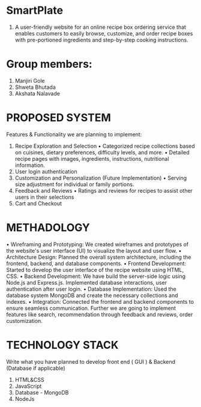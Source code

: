 # SmartPlate
1. A user-friendly website for an online recipe box ordering service that enables customers to easily browse, customize, and order recipe boxes with pre-portioned ingredients and step-by-step cooking instructions.
# Group members:
1. Manjiri Gole
2. Shweta Bhutada
3. Akshata Nalavade
# PROPOSED SYSTEM
Features & Functionality we are planning to implement: 
1.	Recipe Exploration and Selection
•	Categorized recipe collections based on cuisines, dietary preferences, difficulty levels, and more. 
•	Detailed recipe pages with images, ingredients, instructions, nutritional information.
2.	User login authentication
3.	Customization and Personalization (Future Implementation)
•	Serving size adjustment for individual or family portions.
4. Feedback and Reviews
•	Ratings and reviews for recipes to assist other users in their selections
5. Cart and Checkout
# METHADOLOGY
•	Wireframing and Prototyping: We created wireframes and prototypes of the website's user interface (UI) to visualize the layout and user flow.
•	Architecture Design: Planned the overall system architecture, including the frontend, backend, and database components.
•	Frontend Development: Started to develop the user interface of the recipe website using HTML, CSS.
•	Backend Development: We have build the server-side logic using Node.js and Express.js. Implemented database interactions, user authentication after user login.
•	Database Implementation: Used the database system MongoDB and create the necessary collections and indexes.
•	Integration: Connected the frontend and backend components to ensure seamless communication. Further we are going to implement features like search, recommendation through feedback and reviews, order customization.
# TECHNOLOGY STACK
Write what you have planned to develop front end ( GUI ) & Backend (Database if applicable)
1.	HTML&CSS
2.	JavaScript
3.	Database - MongoDB
4.	NodeJs
   
